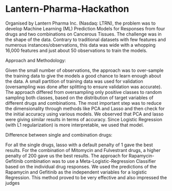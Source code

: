 # Lantern-Pharma-Hackathon
 
Organised by Lantern Pharma Inc. (Nasdaq: LTRN), the problem was to develop Machine Learning (ML) Prediction Models for Responses from four drugs and two combinations on Cancerous Tissues. The challenge was in the shape of the data. Contrary to traditional datasets with few features and numerous instances/observations, this data was wide with a whopping 16,000 features and just about 50 observations to train the models.

Approach and Methodology:

Given the small number of observations, the approach was to over-sample the training data to give the models a good chance to learn enough about the data. A small partition of training data was used for validation (oversampling was done after splitting to ensure validation was accurate).  The approach differed from oversampling only positive classes to random sampling both classes, based on the distribution of target variables of different drugs and combinations.
The most important step was to reduce the dimensionality through methods like PCA and Lasso and then check for the initial accuracy using various models. We observed that PCA and lasso were giving similar results in terms of accuracy. Since Logistic Regression (with L1 regularization) is more interpretable, we used that model.

Difference between single and combination drugs:

For all the single drugs, lasso with a default penalty of 1 gave the best results. For the combination of Mitomycin and Fulvestrant drugs, a higher penalty of 200 gave us the best results. The approach for Rapamycin-Gefitinib combination was to use a Meta-Logistic-Regression Classifier based on the individual drug responses. We used the predictions of the Rapamycin and Gefitinib as the independent variables for a logistic Regression. This method proved to be very effective and also impressed the judges
